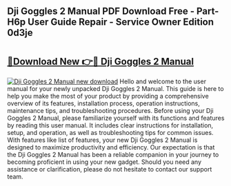 ## Dji Goggles 2 Manual PDF Download Free - Part-H6p User Guide Repair - Service Owner Edition 0d3je

# <h2><a href="http://bc1053.oget.top/?id=Dji+Goggles+2+Manual">🔗Download New 👉🔴 Dji Goggles 2 Manual</a></h2>

[![Dji Goggles 2 Manual new download](https://i.imgur.com/5g1atiW.png)](http://bc1053.oget.top/?id=Dji+Goggles+2+Manual)
Hello and welcome to the user manual for your newly unpacked Dji Goggles 2 Manual. This guide is here to help you make the most of your product by providing a comprehensive overview of its features, installation process, operation instructions, maintenance tips, and troubleshooting procedures. Before using your Dji Goggles 2 Manual, please familiarize yourself with its functions and features by reading this user manual. It includes clear instructions for installation, setup, and operation, as well as troubleshooting tips for common issues. With features like list of features, your new Dji Goggles 2 Manual is designed to maximize productivity and efficiency. Our expectation is that the Dji Goggles 2 Manual has been a reliable companion in your journey to becoming proficient in using your new gadget. Should you need any assistance or clarification, please do not hesitate to contact our support team.
